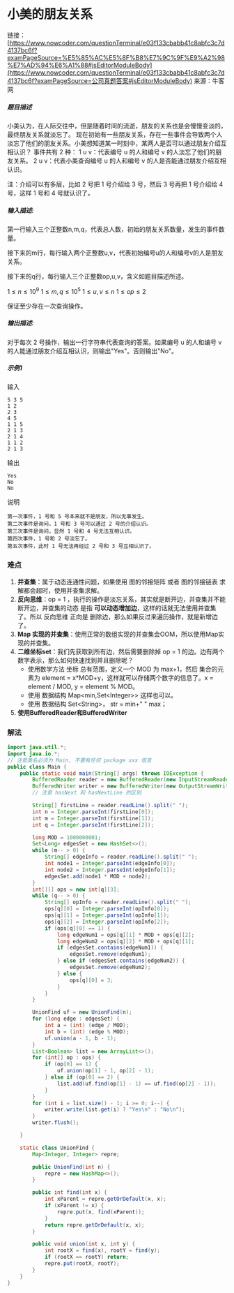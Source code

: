 # 小美的朋友关系

链接：[https://www.nowcoder.com/questionTerminal/e03f133cbabb41c8abfc3c7d4137bc6f?examPageSource=%E5%85%AC%E5%8F%B8%E7%9C%9F%E9%A2%98%E7%AD%94%E6%A1%88#jsEditorModuleBody](https://www.nowcoder.com/questionTerminal/e03f133cbabb41c8abfc3c7d4137bc6f?examPageSource=公司真题答案#jsEditorModuleBody)
来源：牛客网



##### 题目描述

小美认为，在人际交往中，但是随着时间的流逝，朋友的关系也是会慢慢变淡的，最终朋友关系就淡忘了。
现在初始有一些朋友关系，存在一些事件会导致两个人淡忘了他们的朋友关系。小美想知道某一时刻中，某两人是否可以通过朋友介绍互相认识？
 事件共有 2 种：
 1 u v：代表编号 u 的人和编号 v 的人淡忘了他们的朋友关系。
 2 u v：代表小美查询编号 u 的人和编号 v 的人是否能通过朋友介绍互相认识。

 注：介绍可以有多层，比如 2 号把 1 号介绍给 3 号，然后 3 号再把 1 号介绍给 4 号，这样 1 号和 4 号就认识了。



##### **输入描述:**

第一行输入三个正整数n,m,q，代表总人数，初始的朋友关系数量，发生的事件数量。

接下来的m行，每行输入两个正整数u,v，代表初始编号u的人和编号v的人是朋友关系。

接下来的q行，每行输入三个正整数op,u,v，含义如题目描述所述。

$1≤n≤10^9$
$1≤m,q≤ 10^5$
$1≤u,v≤n$
$1≤op≤2$

保证至少存在一次查询操作。



##### **输出描述:**


对于每次 2 号操作，输出一行字符串代表查询的答案。如果编号 u 的人和编号 v 的人能通过朋友介绍互相认识，则输出"Yes"。否则输出"No"。



##### 示例1

输入

```
5 3 5
1 2
2 3
4 5
1 1 5
2 1 3
2 1 4
1 1 2
2 1 3
```

输出

```
Yes
No
No
```

说明

```
第一次事件，1 号和 5 号本来就不是朋友，所以无事发生。
第二次事件是询问，1 号和 3 号可以通过 2 号的介绍认识。
第三次事件是询问，显然 1 号和 4 号无法互相认识。
第四次事件，1 号和 2 号淡忘了。
第五次事件，此时 1 号无法再经过 2 号和 3 号互相认识了。
```



### 难点

1. **并查集**：属于动态连通性问题，如果使用 图的邻接矩阵 或者 图的邻接链表 求解都会超时，使用并查集求解。
2. **反向思维**：op = 1 ，执行的操作是淡忘关系，其实就是断开边，并查集并不能断开边，并查集的动态 是指 **可以动态增加边**，这样的话就无法使用并查集了。所以 反向思维 正向是 删除边，那么如果反过来遍历操作，就是新增边了。
3. **Map 实现的并查集**：使用正常的数组实现的并查集会OOM，所以使用Map实现的并查集。
4. **二维坐标set**：我们先获取到所有边，然后需要删除掉 op = 1 的边。边有两个数字表示，那么如何快速找到并且删除呢？
   + 使用数学方法 坐标 总有范围，定义一个 MOD 为 max+1，然后 集合的元素为 element = x*MOD+y，这样就可以存储两个数字的信息了。x = element / MOD, y = element % MOD。
   + 使用 数据结构 Map<min,Set<Integer\>> 这样也可以。
   + 使用 数据结构 Set<String\>， str = min+" " max；
5. **使用BufferedReader和BufferedWriter**



### 解法

```java
import java.util.*;
import java.io.*;
// 注意类名必须为 Main, 不要有任何 package xxx 信息
public class Main {
    public static void main(String[] args) throws IOException {
        BufferedReader reader = new BufferedReader(new InputStreamReader(System.in));
        BufferedWriter writer = new BufferedWriter(new OutputStreamWriter(System.out));
        // 注意 hasNext 和 hasNextLine 的区别

        String[] firstLine = reader.readLine().split(" ");
        int n = Integer.parseInt(firstLine[0]);
        int m = Integer.parseInt(firstLine[1]);
        int q = Integer.parseInt(firstLine[2]);

        long MOD = 1000000001;
        Set<Long> edgesSet = new HashSet<>();
        while (m-- > 0) {
            String[] edgeInfo = reader.readLine().split(" ");
            int node1 = Integer.parseInt(edgeInfo[0]);
            int node2 = Integer.parseInt(edgeInfo[1]);
            edgesSet.add(node1 * MOD + node2);
        }
        int[][] ops = new int[q][3];
        while (q-- > 0) {
            String[] opInfo = reader.readLine().split(" ");
            ops[q][0] = Integer.parseInt(opInfo[0]);
            ops[q][1] = Integer.parseInt(opInfo[1]);
            ops[q][2] = Integer.parseInt(opInfo[2]);
            if (ops[q][0] == 1) {
                long edgeNum1 = ops[q][1] * MOD + ops[q][2];
                long edgeNum2 = ops[q][2] * MOD + ops[q][1];
                if (edgesSet.contains(edgeNum1)) {
                    edgesSet.remove(edgeNum1);
                } else if (edgesSet.contains(edgeNum2)) {
                    edgesSet.remove(edgeNum2);
                } else {
                    ops[q][0] = 3;
                }
            }
        }

        UnionFind uf = new UnionFind(n);
        for (long edge : edgesSet) {
            int a = (int) (edge / MOD);
            int b = (int) (edge % MOD);
            uf.union(a - 1, b - 1);
        }
        List<Boolean> list = new ArrayList<>();
        for (int[] op : ops) {
            if (op[0] == 1) {
                uf.union(op[1] - 1, op[2] - 1);
            } else if (op[0] == 2) {
                list.add(uf.find(op[1] - 1) == uf.find(op[2] - 1));
            }
        }
        for (int i = list.size() - 1; i >= 0; i--) {
            writer.write(list.get(i) ? "Yes\n" : "No\n");
        }
        writer.flush();

    }

    static class UnionFind {
        Map<Integer, Integer> repre;

        public UnionFind(int n) {
            repre = new HashMap<>();
        }

        public int find(int x) {
            int xParent = repre.getOrDefault(x, x);
            if (xParent != x) {
                repre.put(x, find(xParent));
            }
            return repre.getOrDefault(x, x);
        }

        public void union(int x, int y) {
            int rootX = find(x), rootY = find(y);
            if (rootX == rootY) return;
            repre.put(rootX, rootY);
        }
    }
}
```

